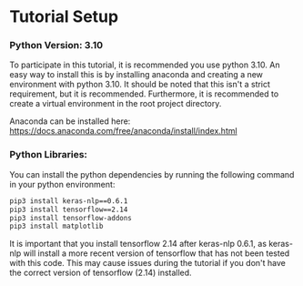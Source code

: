 # Tutorial Setup


### Python Version: 3.10

To participate in this tutorial, it is recommended you use python 3.10.
An easy way to install this is by installing anaconda and creating a new environment with python 3.10.
It should be noted that this isn't a strict requirement, but it is recommended.
Furthermore, it is recommended to create a virtual environment in the root project directory.

Anaconda can be installed here: https://docs.anaconda.com/free/anaconda/install/index.html


### Python Libraries:

You can install the python dependencies by running the following command
in your python environment:

```bash
pip3 install keras-nlp==0.6.1
pip3 install tensorflow==2.14
pip3 install tensorflow-addons
pip3 install matplotlib
```


It is important that you install tensorflow 2.14 after keras-nlp 0.6.1, as keras-nlp will install a more recent
version of tensorflow that has not been tested with this code. This may cause issues during the tutorial if you don't have the correct version of tensorflow (2.14) installed.